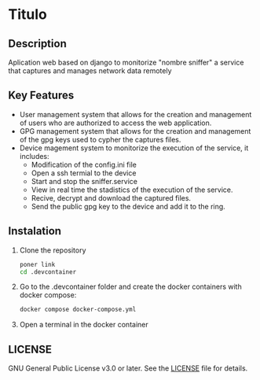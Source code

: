 # Titulo

## Description
Aplication web based on django to monitorize "nombre sniffer" a service that captures and manages network data remotely

## Key Features
- User management system that allows for the creation and management of users who are authorized to access the web application.
- GPG management system that allows for the creation and management of the gpg keys used to cypher the captures files.
- Device magement system to monitorize the execution of the service, it includes:
  - Modification of the config.ini file
  - Open a ssh termial to the device
  - Start and stop the sniffer.service
  - View in real time the stadistics of the execution of the service.
  - Recive, decrypt and download the captured files.
  - Send the public gpg key to the device and add it to the ring.

## Instalation
1. Clone the repository
   ```bash
   poner link
   cd .devcontainer
2. Go to the .devcontainer folder and create the docker containers with docker compose:
    ```bash
    docker compose docker-compose.yml
3. Open a terminal in the docker container

## LICENSE
GNU General Public License v3.0 or later. See the [LICENSE](LICENSE) file for details.
